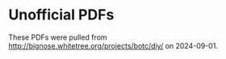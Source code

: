 # Unofficial PDFs

These PDFs were pulled from http://bignose.whitetree.org/projects/botc/diy/ on 2024-09-01.
